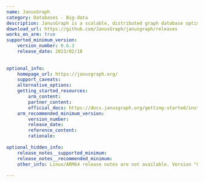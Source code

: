 ```yaml
---
name: JanusGraph
category: Databases - Big-data
description: JanusGraph is a scalable, distributed graph database optimized for storing and querying large-scale graph data structures.
download_url: https://github.com/JanusGraph/janusgraph/releases
works_on_arm: true
supported_minimum_version:
    version_number: 0.6.3
    release_date: 2023/02/18
 
 
optional_info:
    homepage_url: https://janusgraph.org/
    support_caveats:
    alternative_options:
    getting_started_resources:
        arm_content:
        partner_content:
        official_docs: https://docs.janusgraph.org/getting-started/installation/
    arm_recommended_minimum_version:
        version_number:
        release_date:
        reference_content:
        rationale:
 
optional_hidden_info:
    release_notes__supported_minimum:
    release_notes__recommended_minimum:
    other_info: Linux/ARM64 release notes are not available. Version "0.6.3" has been successfully installed and tested on the Neoverse N1, prior versions are failing to run.
 
---
```

